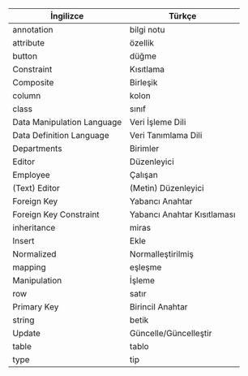 | İngilizce               | Türkçe                   |
|----------------------------|-----------------------------|
| annotation                 | bilgi notu                  |
| attribute                  | özellik                     |
| button                     | düğme                       |
| Constraint                 | Kısıtlama                   |
| Composite                  | Birleşik                    |
| column                     | kolon                       |
| class                      | sınıf                       |
| Data Manipulation Language | Veri İşleme Dili            |
| Data Definition Language   | Veri Tanımlama Dili         |
| Departments                | Birimler                    |
| Editor                     | Düzenleyici                 |
| Employee                   | Çalışan                     |
| (Text) Editor              | (Metin) Düzenleyici         |
| Foreign Key                | Yabancı Anahtar             |
| Foreign Key Constraint     | Yabancı Anahtar Kısıtlaması |
| inheritance                | miras                       |
| Insert                     | Ekle                        |
| Normalized                 | Normalleştirilmiş           |
| mapping                    | eşleşme                     |
| Manipulation               | İşleme                      |
| row                        | satır                       |
| Primary Key                | Birincil Anahtar            |
| string	                 | betik					   |
| Update                     | Güncelle/Güncelleştir       |
| table                      | tablo                       |
| type                       | tip                         |